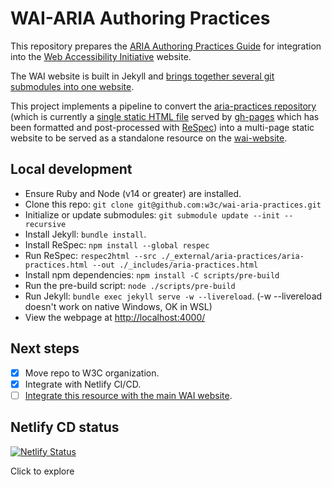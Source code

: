 # WAI-ARIA Authoring Practices

This repository prepares the [ARIA Authoring Practices Guide](https://w3c.github.io/aria-practices/) for integration into the [Web Accessibility Initiative](https://www.w3.org/WAI/) website.

The WAI website is built in Jekyll and [brings together several git submodules
into one website](https://wai-website-theme.netlify.app/technical/).

This project implements a pipeline to convert the [aria-practices repository](https://github.com/w3c/aria-practices/) (which
is currently a [single static HTML file](https://w3c.github.io/aria-practices/) served by
[gh-pages](https://pages.github.com/) which has been formatted and
post-processed with [ReSpec](https://pages.github.com/)) into a multi-page static website to be served as a standalone resource on the
[wai-website](https://github.com/w3c/wai-website/).

## Local development

- Ensure Ruby and Node (v14 or greater) are installed.
- Clone this repo: `git clone git@github.com:w3c/wai-aria-practices.git`
- Initialize or update submodules: `git submodule update --init --recursive`
- Install Jekyll: `bundle install`.
- Install ReSpec: `npm install --global respec`
- Run ReSpec: `respec2html --src ./_external/aria-practices/aria-practices.html --out ./_includes/aria-practices.html`
- Install npm dependencies: `npm install -C scripts/pre-build`
- Run the pre-build script: `node ./scripts/pre-build`
- Run Jekyll: `bundle exec jekyll serve -w --livereload`. (-w --livereload doesn't work on native Windows, OK in WSL)
- View the webpage at [http://localhost:4000/](http://localhost:4000/)

## Next steps

- [x] Move repo to W3C organization.
- [x] Integrate with Netlify CI/CD.
- [ ] [Integrate this resource with the main WAI website](https://wai-website-theme.netlify.app/technical/new-resource/).

## Netlify CD status

[![Netlify Status](https://api.netlify.com/api/v1/badges/2f0b3cea-856a-491f-9e98-0ff59fe6d599/deploy-status)](https://app.netlify.com/sites/wai-aria-practices2/deploys)

Click to explore
